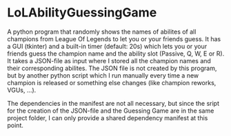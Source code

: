 # LoLAbilityGuessingGame
A python program that randomly shows the names of abilites of all champions from League Of Legends to let you or your friends guess.
It has a GUI (tkinter) and a built-in timer (default: 20s) which lets you or your friends guess the champion name and the ability slot (Passive, Q, W, E or R).
It takes a JSON-file as input where I stored all the champion names and their corresponding abilites.
The JSON file is not created by this program, but by another python script which I run manually every time a new champion is released or something else changes (like champion reworks, VGUs, ...).

The dependencies in the manifest are not all necessary, but since the sript for the creation of the JSON-file and the Guessing Game are in the same project folder, I can only provide a shared dependency manifest at this point.
